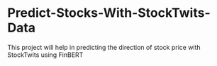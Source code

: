 # Predict-Stocks-With-StockTwits-Data
This project will help in predicting the direction of stock price with StockTwits using FinBERT
